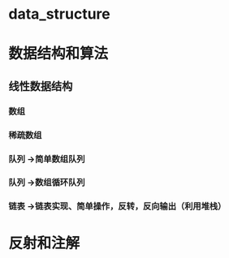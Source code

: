 # data_structure


# 数据结构和算法

## 线性数据结构
### 数组
### 稀疏数组
### 队列 ->简单数组队列
### 队列 ->数组循环队列
### 链表 ->链表实现、简单操作，反转，反向输出（利用堆栈）


# 反射和注解



